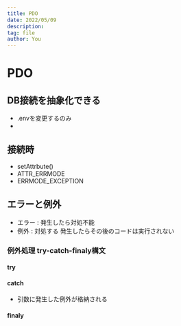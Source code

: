 ```yaml
---
title: PDO
date: 2022/05/09
description:
tag: file
author: You
---
```


# PDO

## DB接続を抽象化できる
- .envを変更するのみ
-

## 接続時

- setAttrbute()
- ATTR_ERRMODE
- ERRMODE_EXCEPTION

## エラーと例外
- エラー : 発生したら対処不能
- 例外 : 対処する 発生したらその後のコードは実行されない

### 例外処理 try-catch-finaly構文
#### try
#### catch
- 引数に発生した例外が格納される
#### finaly
